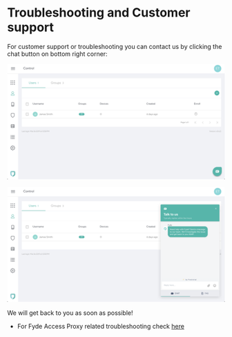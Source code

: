 # Troubleshooting and Customer support

For customer support or troubleshooting you can contact us by clicking the chat button on bottom right corner:

![Customer Support](imgs/customer_support.png)

![Customer Support](imgs/customer_support2.png)

We will get back to you as soon as possible!

- For Fyde Access Proxy related troubleshooting check [here](../..//proxy/fyde_proxy_troubleshoot.md)
